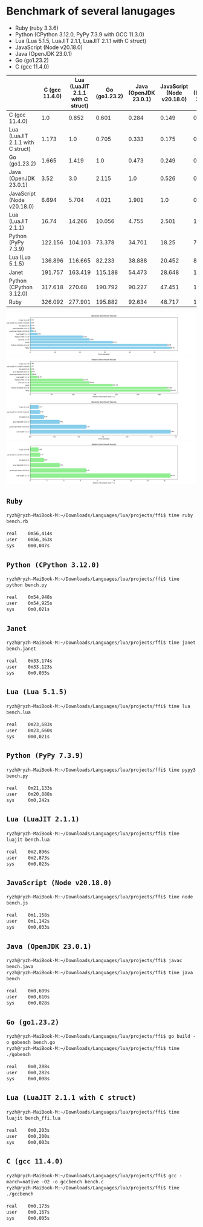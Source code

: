 # Benchmark of several lanugages

- Ruby (ruby 3.3.6)
- Python (CPython 3.12.0, PyPy 7.3.9 with GCC 11.3.0)
- Lua (Lua 5.1.5, LuaJIT 2.1.1, LuaJIT 2.1.1 with C struct)
- JavaScript (Node v20.18.0)
- Java (OpenJDK 23.0.1)
- Go (go1.23.2)
- C (gcc 11.4.0)

|                                  | C (gcc 11.4.0) | Lua (LuaJIT 2.1.1 with C struct) | Go (go1.23.2) | Java (OpenJDK 23.0.1) | JavaScript (Node v20.18.0) | Lua (LuaJIT 2.1.1) | Python (PyPy 7.3.9) | Lua (Lua 5.1.5) | Janet | Python (CPython 3.12.0) | Ruby  |
|----------------------------------|----------------|----------------------------------|---------------|-----------------------|----------------------------|--------------------|---------------------|-----------------|-------|-------------------------|-------|
| C (gcc 11.4.0)                   | 1.0            | 0.852                            | 0.601         | 0.284                 | 0.149                      | 0.06               | 0.008               | 0.007           | 0.005 | 0.003                   | 0.003 |
| Lua (LuaJIT 2.1.1 with C struct) | 1.173          | 1.0                              | 0.705         | 0.333                 | 0.175                      | 0.07               | 0.01                | 0.009           | 0.006 | 0.004                   | 0.004 |
| Go (go1.23.2)                    | 1.665          | 1.419                            | 1.0           | 0.473                 | 0.249                      | 0.099              | 0.014               | 0.012           | 0.009 | 0.005                   | 0.005 |
| Java (OpenJDK 23.0.1)            | 3.52           | 3.0                              | 2.115         | 1.0                   | 0.526                      | 0.21               | 0.029               | 0.026           | 0.018 | 0.011                   | 0.011 |
| JavaScript (Node v20.18.0)       | 6.694          | 5.704                            | 4.021         | 1.901                 | 1.0                        | 0.4                | 0.055               | 0.049           | 0.035 | 0.021                   | 0.021 |
| Lua (LuaJIT 2.1.1)               | 16.74          | 14.266                           | 10.056        | 4.755                 | 2.501                      | 1.0                | 0.137               | 0.122           | 0.087 | 0.053                   | 0.051 |
| Python (PyPy 7.3.9)              | 122.156        | 104.103                          | 73.378        | 34.701                | 18.25                      | 7.297              | 1.0                 | 0.892           | 0.637 | 0.385                   | 0.375 |
| Lua (Lua 5.1.5)                  | 136.896        | 116.665                          | 82.233        | 38.888                | 20.452                     | 8.178              | 1.121               | 1.0             | 0.714 | 0.431                   | 0.42  |
| Janet                            | 191.757        | 163.419                          | 115.188       | 54.473                | 28.648                     | 11.455             | 1.57                | 1.401           | 1.0   | 0.604                   | 0.588 |
| Python (CPython 3.12.0)          | 317.618        | 270.68                           | 190.792       | 90.227                | 47.451                     | 18.974             | 2.6                 | 2.32            | 1.656 | 1.0                     | 0.974 |
| Ruby                             | 326.092        | 277.901                          | 195.882       | 92.634                | 48.717                     | 19.48              | 2.669               | 2.382           | 1.701 | 1.027                   | 1.0   |


![Absolute benchmark results](AbsoluteBenchmarkResults.png)
![Relative benchmark results](RelativeBenchmarkResults.png)
![Scoped Absolute benchmark results](AbsoluteBenchmarkResultsNoLosers.png)
![Scoped Relative benchmark results](RelativeBenchmarkResultsNoLosers.png)

## `Ruby`
```shell
ryzh@ryzh-MaiBook-M:~/Downloads/Languages/lua/projects/ffi$ time ruby bench.rb

real    0m56,414s
user    0m56,363s
sys     0m0,047s
```

## `Python (CPython 3.12.0)`
```shell
ryzh@ryzh-MaiBook-M:~/Downloads/Languages/lua/projects/ffi$ time python bench.py 

real    0m54,948s
user    0m54,925s
sys     0m0,021s
```

## `Janet`
```shell
ryzh@ryzh-MaiBook-M:~/Downloads/Languages/lua/projects/ffi$ time janet bench.janet 

real    0m33,174s
user    0m33,123s
sys     0m0,035s
```

## `Lua (Lua 5.1.5)`
```shell
ryzh@ryzh-MaiBook-M:~/Downloads/Languages/lua/projects/ffi$ time lua bench.lua

real    0m23,683s
user    0m23,660s
sys     0m0,021s
```

## `Python (PyPy 7.3.9)`
```shell
ryzh@ryzh-MaiBook-M:~/Downloads/Languages/lua/projects/ffi$ time pypy3 bench.py

real    0m21,133s
user    0m20,888s
sys     0m0,242s
```

## `Lua (LuaJIT 2.1.1)`
```shell
ryzh@ryzh-MaiBook-M:~/Downloads/Languages/lua/projects/ffi$ time luajit bench.lua

real    0m2,896s
user    0m2,873s
sys     0m0,023s
```

## `JavaScript (Node v20.18.0)`
```shell
ryzh@ryzh-MaiBook-M:~/Downloads/Languages/lua/projects/ffi$ time node bench.js 

real    0m1,158s
user    0m1,142s
sys     0m0,033s
```

## `Java (OpenJDK 23.0.1)`
```shell
ryzh@ryzh-MaiBook-M:~/Downloads/Languages/lua/projects/ffi$ javac bench.java
ryzh@ryzh-MaiBook-M:~/Downloads/Languages/lua/projects/ffi$ time java bench

real    0m0,609s
user    0m0,610s
sys     0m0,028s
```

## `Go (go1.23.2)`
```shell
ryzh@ryzh-MaiBook-M:~/Downloads/Languages/lua/projects/ffi$ go build -o gobench bench.go
ryzh@ryzh-MaiBook-M:~/Downloads/Languages/lua/projects/ffi$ time ./gobench

real    0m0,288s
user    0m0,282s
sys     0m0,008s
```

## `Lua (LuaJIT 2.1.1 with C struct)`
```shell
ryzh@ryzh-MaiBook-M:~/Downloads/Languages/lua/projects/ffi$ time luajit bench_ffi.lua

real    0m0,203s
user    0m0,200s
sys     0m0,003s
```

## `C (gcc 11.4.0)`
```shell
ryzh@ryzh-MaiBook-M:~/Downloads/Languages/lua/projects/ffi$ gcc -march=native -O2 -o gccbench bench.c
ryzh@ryzh-MaiBook-M:~/Downloads/Languages/lua/projects/ffi$ time ./gccbench

real    0m0,173s
user    0m0,167s
sys     0m0,005s
```

